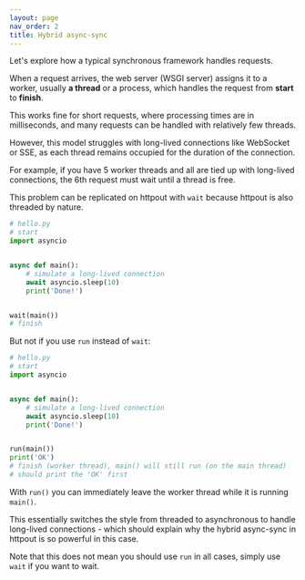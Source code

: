 ```yaml
---
layout: page
nav_order: 2
title: Hybrid async-sync
---
```


Let's explore how a typical synchronous framework handles requests.

When a request arrives, the web server (WSGI server) assigns it to a worker, usually **a thread** or a process,
which handles the request from **start** to **finish**.

This works fine for short requests, where processing times are in milliseconds,
and many requests can be handled with relatively few threads.

However, this model struggles with long-lived connections like WebSocket or SSE,
as each thread remains occupied for the duration of the connection.

For example, if you have 5 worker threads and all are tied up with long-lived connections,
the 6th request must wait until a thread is free.

This problem can be replicated on httpout with `wait` because httpout is also threaded by nature.

```python
# hello.py
# start
import asyncio


async def main():
    # simulate a long-lived connection
    await asyncio.sleep(10)
    print('Done!')


wait(main())
# finish
```

But not if you use `run` instead of `wait`:

```python
# hello.py
# start
import asyncio


async def main():
    # simulate a long-lived connection
    await asyncio.sleep(10)
    print('Done!')


run(main())
print('OK')
# finish (worker thread), main() will still run (on the main thread)
# should print the 'OK' first
```

With `run()` you can immediately leave the worker thread while it is running `main()`.

This essentially switches the style from threaded to asynchronous to handle long-lived connections -
which should explain why the hybrid async-sync in httpout is so powerful in this case.

Note that this does not mean you should use `run` in all cases, simply use `wait` if you want to wait.
